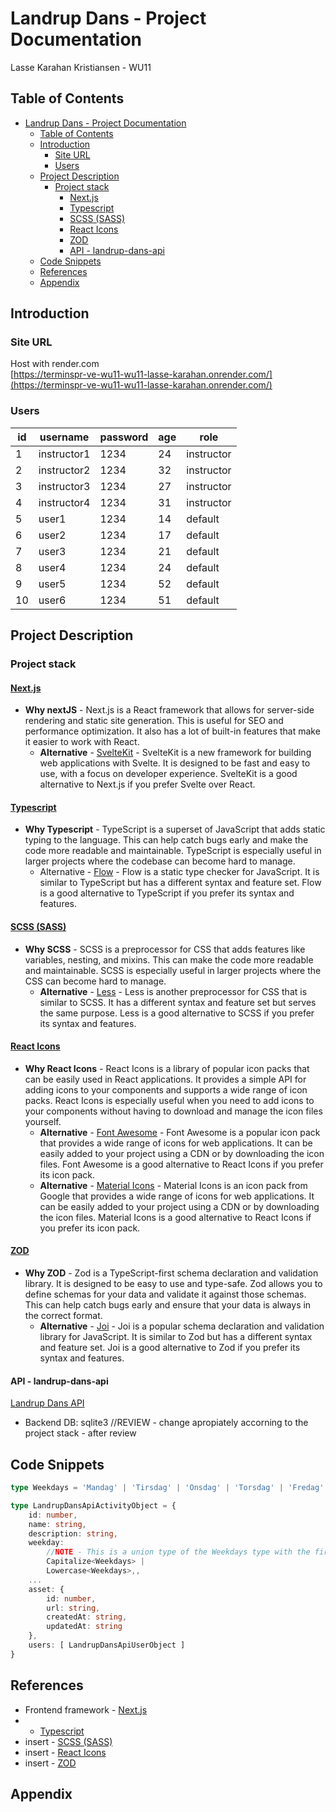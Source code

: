 # Landrup Dans - Project Documentation
Lasse Karahan Kristiansen - WU11

## Table of Contents
- [Landrup Dans - Project Documentation](#landrup-dans---project-documentation)
  - [Table of Contents](#table-of-contents)
  - [Introduction](#introduction)
    - [Site URL](#site-url)
    - [Users](#users)
  - [Project Description](#project-description)
    - [Project stack](#project-stack)
      - [Next.js](#nextjs)
      - [Typescript](#typescript)
      - [SCSS (SASS)](#scss-sass)
      - [React Icons](#react-icons)
      - [ZOD](#zod)
      - [API - landrup-dans-api](#api---landrup-dans-api)
  - [Code Snippets](#code-snippets)
  - [References](#references)
  - [Appendix](#appendix)

## Introduction

### Site URL
Host with render.com\
[https://terminspr-ve-wu11-wu11-lasse-karahan.onrender.com/](https://terminspr-ve-wu11-wu11-lasse-karahan.onrender.com/)

### Users
| id | username | password | age | role |
| --- | --- | --- | --- | --- |
| 1 | instructor1 | 1234 | 24 | instructor |
| 2 | instructor2 | 1234 | 32 | instructor |
| 3 | instructor3 | 1234 | 27 | instructor |
| 4 | instructor4 | 1234 | 31 | instructor |
| 5 | user1 | 1234 | 14 | default |
| 6 | user2 | 1234 | 17 | default |
| 7 | user3 | 1234 | 21 | default |
| 8 | user4 | 1234 | 24 | default |
| 9 | user5 | 1234 | 52 | default |
| 10 | user6 | 1234 | 51 | default |


## Project Description

### Project stack

#### [Next.js](https://nextjs.org/)
- **Why nextJS** - Next.js is a React framework that allows for server-side rendering and static site generation. This is useful for SEO and performance optimization. It also has a lot of built-in features that make it easier to work with React.
   - **Alternative** - [SvelteKit](https://github.com/sveltejs/kit) - SvelteKit is a new framework for building web applications with Svelte. It is designed to be fast and easy to use, with a focus on developer experience. SvelteKit is a good alternative to Next.js if you prefer Svelte over React.


####  [Typescript](https://www.typescriptlang.org/)
- **Why Typescript** - TypeScript is a superset of JavaScript that adds static typing to the language. This can help catch bugs early and make the code more readable and maintainable. TypeScript is especially useful in larger projects where the codebase can become hard to manage.
   - Alternative - [Flow](https://flow.org/) - Flow is a static type checker for JavaScript. It is similar to TypeScript but has a different syntax and feature set. Flow is a good alternative to TypeScript if you prefer its syntax and features.


#### [SCSS (SASS)](https://sass-lang.com/)
- **Why SCSS** - SCSS is a preprocessor for CSS that adds features like variables, nesting, and mixins. This can make the code more readable and maintainable. SCSS is especially useful in larger projects where the CSS can become hard to manage.
   - **Alternative** - [Less](https://lesscss.org/) - Less is another preprocessor for CSS that is similar to SCSS. It has a different syntax and feature set but serves the same purpose. Less is a good alternative to SCSS if you prefer its syntax and features.

#### [React Icons](https://react-icons.github.io/react-icons/)
- **Why React Icons** - React Icons is a library of popular icon packs that can be easily used in React applications. It provides a simple API for adding icons to your components and supports a wide range of icon packs. React Icons is especially useful when you need to add icons to your components without having to download and manage the icon files yourself.
   - **Alternative** - [Font Awesome](https://fontawesome.com/) - Font Awesome is a popular icon pack that provides a wide range of icons for web applications. It can be easily added to your project using a CDN or by downloading the icon files. Font Awesome is a good alternative to React Icons if you prefer its icon pack.
   - **Alternative** - [Material Icons](https://material.io/resources/icons/) - Material Icons is an icon pack from Google that provides a wide range of icons for web applications. It can be easily added to your project using a CDN or by downloading the icon files. Material Icons is a good alternative to React Icons if you prefer its icon pack.

#### [ZOD]([https://](https://zod.dev/))
  - **Why ZOD** - Zod is a TypeScript-first schema declaration and validation library. It is designed to be easy to use and type-safe. Zod allows you to define schemas for your data and validate it against those schemas. This can help catch bugs early and ensure that your data is always in the correct format.
     - **Alternative** - [Joi](https://joi.dev/) - Joi is a popular schema declaration and validation library for JavaScript. It is similar to Zod but has a different syntax and feature set. Joi is a good alternative to Zod if you prefer its syntax and features.



#### API - landrup-dans-api

[Landrup Dans API](https://github.com/rts-cmk/landrup-dans-api)
- Backend DB: sqlite3 //REVIEW - change apropiately accorning to the project stack - after review


## Code Snippets

```ts
type Weekdays = 'Mandag' | 'Tirsdag' | 'Onsdag' | 'Torsdag' | 'Fredag' | 'Lørdag' | 'Søndag'

type LandrupDansApiActivityObject = {
    id: number,
    name: string,
    description: string,
    weekday: 
        //NOTE - This is a union type of the Weekdays type with the first letter capitalized and lowercase. This is to ensure that the API returns the correct format of the weekdays and handle minor typos.
        Capitalize<Weekdays> | 
        Lowercase<Weekdays>,,
    ...
    asset: {
        id: number,
        url: string,
        createdAt: string,
        updatedAt: string
    },
    users: [ LandrupDansApiUserObject ]
}
```

## References
- Frontend framework -  [Next.js](https://nextjs.org/)
-  - [Typescript](https://www.typescriptlang.org/)
- insert - [SCSS (SASS)](https://sass-lang.com/)
- insert - [React Icons](https://react-icons.github.io/react-icons/)
- insert - [ZOD](https://zod.dev/)


## Appendix
